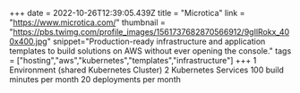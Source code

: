 +++
date = 2022-10-26T12:39:05.439Z
title = "Microtica"
link = "https://www.microtica.com/"
thumbnail = "https://pbs.twimg.com/profile_images/1561737682870566912/9gIlRokx_400x400.jpg"
snippet="Production-ready infrastructure and application templates to build solutions on AWS without ever opening the console."
tags = ["hosting","aws","kubernetes","templates","infrastructure"]
+++
1 Environment (shared Kubernetes Cluster)
2 Kubernetes Services
100 build minutes per month
20 deployments per month
